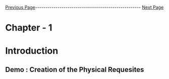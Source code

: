 


[Previous Page]()---------------------------------------------------- [Next Page]()



# Chapter - 1
# Introduction

## Demo : Creation of the Physical Requesites 
